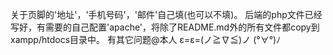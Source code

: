 关于页脚的'地址'，'手机号码'，'邮件'自己填(也可以不填)。
后端的php文件已经写好，有需要的自己配置'apache'，将除了README.md外的所有文件都copy到xampp/htdocs目录中。
有其它问题@本人 ε=ε=(ノ≧∇≦)ノ (°∀°)ﾉ